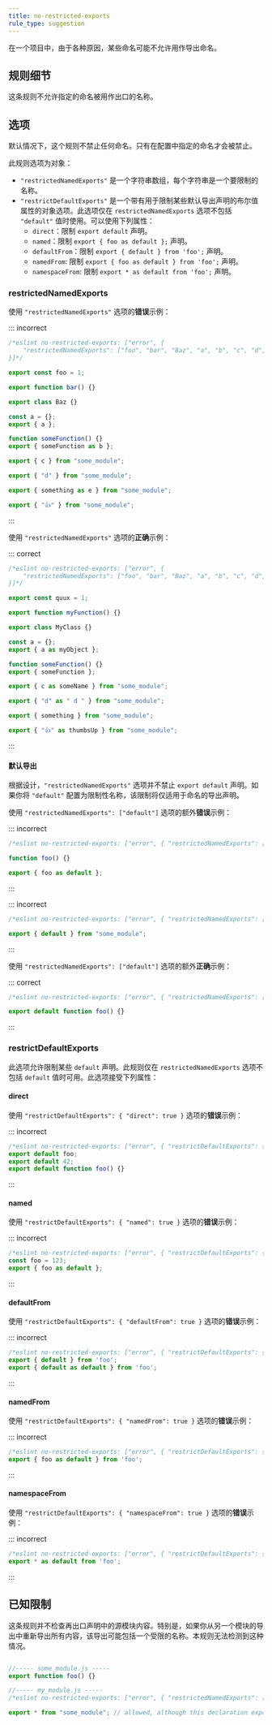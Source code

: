 ```yaml
---
title: no-restricted-exports
rule_type: suggestion
---
```


在一个项目中，由于各种原因，某些命名可能不允许用作导出命名。

## 规则细节

这条规则不允许指定的命名被用作出口的名称。

## 选项

默认情况下，这个规则不禁止任何命名。只有在配置中指定的命名才会被禁止。

此规则选项为对象：

* `"restrictedNamedExports"` 是一个字符串数组，每个字符串是一个要限制的名称。
* `"restrictDefaultExports"` 是一个带有用于限制某些默认导出声明的布尔值属性的对象选项。此选项仅在 `restrictedNamedExports` 选项不包括 `"default"` 值时使用。可以使用下列属性：
    * `direct`：限制 `export default` 声明。
    * `named`：限制 `export { foo as default };` 声明。
    * `defaultFrom`：限制 `export { default } from 'foo';` 声明。
    * `namedFrom`: 限制 `export { foo as default } from 'foo';` 声明。
    * `namespaceFrom`: 限制 `export * as default from 'foo';` 声明。

### restrictedNamedExports

使用 `"restrictedNamedExports"` 选项的**错误**示例：

::: incorrect

```js
/*eslint no-restricted-exports: ["error", {
    "restrictedNamedExports": ["foo", "bar", "Baz", "a", "b", "c", "d", "e", "👍"]
}]*/

export const foo = 1;

export function bar() {}

export class Baz {}

const a = {};
export { a };

function someFunction() {}
export { someFunction as b };

export { c } from "some_module";

export { "d" } from "some_module";

export { something as e } from "some_module";

export { "👍" } from "some_module";
```

:::

使用 `"restrictedNamedExports"` 选项的**正确**示例：

::: correct

```js
/*eslint no-restricted-exports: ["error", {
    "restrictedNamedExports": ["foo", "bar", "Baz", "a", "b", "c", "d", "e", "👍"]
}]*/

export const quux = 1;

export function myFunction() {}

export class MyClass {}

const a = {};
export { a as myObject };

function someFunction() {}
export { someFunction };

export { c as someName } from "some_module";

export { "d" as " d " } from "some_module";

export { something } from "some_module";

export { "👍" as thumbsUp } from "some_module";
```

:::

#### 默认导出

根据设计，`"restrictedNamedExports"` 选项并不禁止 `export default` 声明。如果你将 `"default"` 配置为限制性名称，该限制将仅适用于命名的导出声明。

使用 `"restrictedNamedExports": ["default"]` 选项的额外**错误**示例：

::: incorrect

```js
/*eslint no-restricted-exports: ["error", { "restrictedNamedExports": ["default"] }]*/

function foo() {}

export { foo as default };
```

:::

::: incorrect

```js
/*eslint no-restricted-exports: ["error", { "restrictedNamedExports": ["default"] }]*/

export { default } from "some_module";
```

:::

使用 `"restrictedNamedExports": ["default"]` 选项的额外**正确**示例：

::: correct

```js
/*eslint no-restricted-exports: ["error", { "restrictedNamedExports": ["default", "foo"] }]*/

export default function foo() {}
```

:::

### restrictDefaultExports

此选项允许限制某些 `default` 声明。此规则仅在 `restrictedNamedExports` 选项不包括 `default` 值时可用。此选项接受下列属性：

#### direct

使用 `"restrictDefaultExports": { "direct": true }` 选项的**错误**示例：

::: incorrect

```js
/*eslint no-restricted-exports: ["error", { "restrictDefaultExports": { "direct": true } }]*/
export default foo;
export default 42;
export default function foo() {}
```

:::

#### named

使用 `"restrictDefaultExports": { "named": true }` 选项的**错误**示例：

::: incorrect

```js
/*eslint no-restricted-exports: ["error", { "restrictDefaultExports": { "named": true } }]*/
const foo = 123;
export { foo as default };
```

:::

#### defaultFrom

使用 `"restrictDefaultExports": { "defaultFrom": true }` 选项的**错误**示例：

::: incorrect

```js
/*eslint no-restricted-exports: ["error", { "restrictDefaultExports": { "defaultFrom": true } }]*/
export { default } from 'foo';
export { default as default } from 'foo';
```

:::

#### namedFrom

使用 `"restrictDefaultExports": { "namedFrom": true }` 选项的**错误**示例：

::: incorrect

```js
/*eslint no-restricted-exports: ["error", { "restrictDefaultExports": { "namedFrom": true } }]*/
export { foo as default } from 'foo';
```

:::

#### namespaceFrom

使用 `"restrictDefaultExports": { "namespaceFrom": true }` 选项的**错误**示例：

::: incorrect

```js
/*eslint no-restricted-exports: ["error", { "restrictDefaultExports": { "namespaceFrom": true } }]*/
export * as default from 'foo';
```

:::

## 已知限制

这条规则并不检查再出口声明中的源模块内容。特别是，如果你从另一个模块的导出中重新导出所有内容，该导出可能包括一个受限的名称。本规则无法检测到这种情况。

```js

//----- some_module.js -----
export function foo() {}

//----- my_module.js -----
/*eslint no-restricted-exports: ["error", { "restrictedNamedExports": ["foo"] }]*/

export * from "some_module"; // allowed, although this declaration exports "foo" from my_module
```
